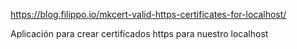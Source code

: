 https://blog.filippo.io/mkcert-valid-https-certificates-for-localhost/

Aplicación para crear certificados https para nuestro localhost
